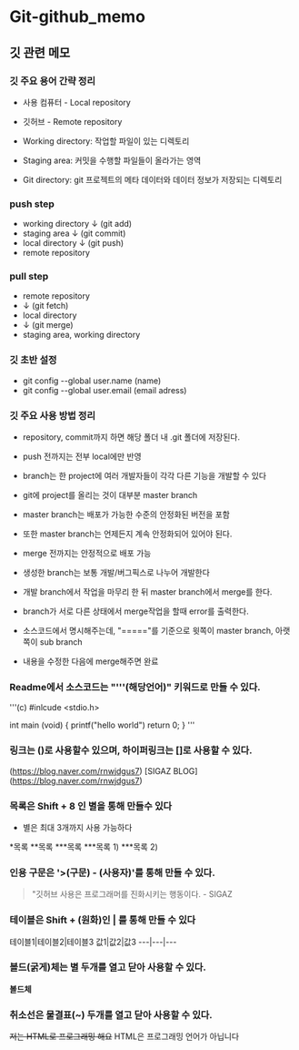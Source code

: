 # Git-github_memo
## 깃 관련 메모
### 깃 주요 용어 간략 정리

- 사용 컴퓨터 - Local repository
- 깃허브 - Remote repository

- Working directory: 작업할 파일이 있는 디렉토리
- Staging area: 커밋을 수행할 파일들이 올라가는 영역
- Git directory: git 프로젝트의 메타 데이터와 데이터 정보가 저장되는 디렉토리

### push step
- working directory 
 ↓ (git add)
- staging area
 ↓ (git commit)
- local directory
 ↓ (git push)
- remote repository

### pull step
- remote repository
- ↓ (git fetch)
- local directory
- ↓ (git merge)
- staging area, working directory 

### 깃 초반 설정
- git config --global user.name (name)
- git config --global user.email (email adress)

### 깃 주요 사용 방법 정리
- repository, commit까지 하면 해당 폴더 내 .git 폴더에 저장된다.
- push 전까지는 전부 local에만 반영

- branch는 한 project에 여러 개발자들이 각각 다른 기능을 개발할 수 있다
- git에 project를 올리는 것이 대부분 master branch
- master branch는 배포가 가능한 수준의 안정화된 버전을 포함
- 또한 master branch는 언제든지 계속 안정화되어 있어야 된다.
- merge 전까지는 안정적으로 배포 가능

- 생성한 branch는 보통 개발/버그픽스로 나누어 개발한다 
- 개발 branch에서 작업을 마무리 한 뒤 master branch에서 merge를 한다. 
- branch가 서로 다른 상태에서 merge작업을 할때 error를 출력한다.  
- 소스코드에서 명시해주는데, "====="를 기준으로 윗쪽이 master branch, 아랫쪽이 sub branch
- 내용을 수정한 다음에 merge해주면 완료


### Readme에서 소스코드는 "'''(해당언어)" 키워드로 만들 수 있다.

'''(c)
#inlcude <stdio.h>

int main (void)
{
  printf("hello world")
  return 0;
}
'''

### 링크는 ()로 사용할수 있으며, 하이퍼링크는 []로 사용할 수 있다.
(https://blog.naver.com/rnwjdgus7)
[SIGAZ BLOG] (https://blog.naver.com/rnwjdgus7)

### 목록은 Shift + 8 인 별을 통해 만들수 있다 
- 별은 최대 3개까지 사용 가능하다

*목록
**목록
***목록
***목록 1)
***목록 2)

### 인용 구문은 '>(구문) - (사용자)'를 통해 만들 수 있다.
> "깃허브 사용은 프로그래머를 진화시키는 행동이다. - SIGAZ


### 테이블은 Shift + \(원화)인 | 를 통해 만들 수 있다

테이블1|테이블2|테이블3
값1|값2|값3
---|---|---

### 볼드(굵게)체는 별 두개를 열고 닫아 사용할 수 있다. 
**볼드체**

### 취소선은 물결표(~) 두개를 열고 닫아 사용할 수 있다.
~~저는 HTML로 프로그래밍 해요~~ HTML은 프로그래밍 언어가 아닙니다
